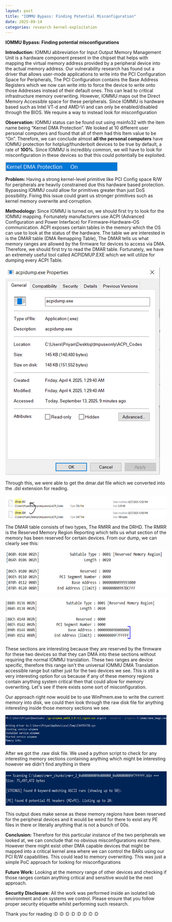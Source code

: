 ```yaml
---
layout: post
title: "IOMMU Bypass: Finding Potential Misconfiguration"
date: 2025-09-14
categories: research kernel-exploitation
---
```


**<span class="mark">IOMMU Bypass: Finding potential
misconfigurations</span>**

<span class="mark">**Introduction:** IOMMU abbreviation for Input Output
Memory Management Unit is a hardware component present in the chipset
that helps with mapping the virtual memory address provided by a
peripheral device into the actual memory address. Our vulnerability
research has found out a driver that allows user-mode applications to
write into the PCI Configuration Space for Peripherals, The PCI
Configuration contains the Base Address Registers which we now can write
into to force the device to write onto those Addresses instead of their
default ones. This can lead to critical infrastructure memory
overwriting. However, IOMMU maps out the Direct Memory Accessible space
for these peripherals. Since IOMMU is hardware based such as Intel VT-d
and AMD-Vi and can only be enabled/disabled through the BIOS. We require
a way to instead look for misconfiguration</span>

<span class="mark">**Observation:** IOMMU status can be found out using
msinfo32 with the item name being “Kernel DMA Protection”. We looked at
10 different user personal computers and found that all of them had this
Item value to be “On”. Therefore, we can conclude almost **all the
personal computers** have IOMMU protection for hotplug/thunderbolt
devices to be true by default, a rate of **100%**. Since IOMMU is
incredibly common, we will have to look for misconfiguration in these
devices so that this could potentially be exploited.</span>

<img src="/assets/images/iommu-bypass/image2.png"
style="width:3.64583in;height:0.28125in" alt="Kernel_DMA_ON" />

<span class="mark">**Problem:** Having a strong kernel-level primitive
like PCI Config space R/W for peripherals are heavily constrained due
this hardware based protection. Bypassing IOMMU could allow for
primitives greater than just DoS possibility. Fixing this issue could
grant us stronger primitives such as kernel memory overwrite and
corruption.</span>

<span class="mark">**Methodology:** Since IOMMU is turned on, we should
first try to look for the IOMMU mapping. Fortunately manufacturers use
ACPI (Advanced Configuration and Power Interface) for
Firmware–Hardware–OS communication. ACPI exposes certain tables in the
memory which the OS can use to look at the status of the hardware. The
table we are interested in is the DMAR table (DMA Remapping Table), The
DMAR tells us what memory ranges are allowed by the firmware for devices
to access via DMA. Therefore, we should first try to read the DMAR
table. Fortunately, we have an extremely useful tool called ACPIDMUP.EXE
which we will utilize for dumping every ACPI Table.</span>

<img src="/assets/images/iommu-bypass/image4.png"
style="width:5.03125in;height:6.71875in" alt="ACPIProperty" />

<span class="mark">Through this, we were able to get the dmar.dat file
which we converted into the .dsl extension for reading.</span>

<img src="/assets/images/iommu-bypass/image5.png"
style="width:6.5in;height:0.75in" alt="extention_change"/>

<span class="mark">The DMAR table consists of two types, The RMRR and
the DRHD. The RMRR is the Reserved Memory Region Reporting which tells
us what section of the memory has been reserved for certain devices.
From our dump, we can clearly see this:</span>

<img src="/assets/images/iommu-bypass/image7.png"
style="width:6.5in;height:1.34722in" alt="RMRR Address Range"/>

<img src="/assets/images/iommu-bypass/image1.png"
style="width:6.5in;height:1.38889in" alt= "WinPMem run"/>

<span class="mark">These sections are interesting because they are
reserved by the firmware for these two devices so that they can DMA into
these sections without requiring the normal IOMMU translation. These two
ranges are device specific, therefore this range isn't the universal
IOMMU DMA Translation accessible range but rather just for the two
devices we see. This is still a very interesting option for us because
if any of these memory regions contain anything system critical then
that could allow for memory overwriting. Let's see if there exists some
sort of misconfiguration.</span>

<span class="mark">Our approach right now would be to use WinPmem.exe to
write the current memory into disk, we could then look through the raw
disk file for anything interesting inside those memory sections we
see.</span>

<img src="/assets/images/iommu-bypass/image6.png"
style="width:6.5in;height:0.97222in" alt="Disk_File Scan"/>

<span class="mark">After we got the .raw disk file. We used a python
script to check for any interesting memory sections containing anything
which might be interesting however we didn't find anything in
there</span>

<img src="/assets/images/iommu-bypass/image3.png"
style="width:6.5in;height:1.11111in" alt="psss"/>

<span class="mark">This output does make sense as these memory regions
have been reserved for the peripheral devices and it would be weird for
there to exist any PE files in there or literally anything that is not a
bunch of 00s.</span>

<span class="mark">**Conclusion:** Therefore for this particular
instance of the two peripherals we looked at, we can conclude that no
obvious misconfigurations exist there. However there might exist other
DMA capable devices that might be mapped into a critical kernel area
where we can control the BARs using our PCI R/W capabilities. This could
lead to memory overwriting. This was just a simple PoC approach for
looking for misconfigurations</span>

<span class="mark">**Future Work:** Looking at the memory range of other
devices and checking if those ranges contain anything critical and
sensitive would be the next approach.</span>

<span class="mark">**Security Disclosure:** All the work was performed
inside an isolated lab environment and on systems we control. Please
ensure that you follow proper security etiquette whilst performing such
research.</span>

<span class="mark">Thank you for reading :D :D :D :D :D :D :D :D</span>




